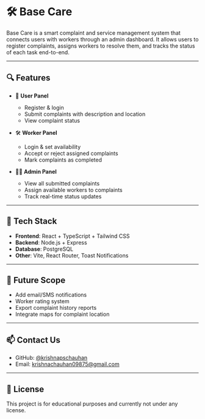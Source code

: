 # 🛠️ Base Care

Base Care is a smart complaint and service management system that connects users with workers through an admin dashboard. It allows users to register complaints, assigns workers to resolve them, and tracks the status of each task end-to-end.

---

## 🔍 Features

- 👤 **User Panel**
  - Register & login
  - Submit complaints with description and location
  - View complaint status

- 🛠️ **Worker Panel**
  - Login & set availability
  - Accept or reject assigned complaints
  - Mark complaints as completed

- 🧑‍💼 **Admin Panel**
  - View all submitted complaints
  - Assign available workers to complaints
  - Track real-time status updates

---

## 🧱 Tech Stack

- **Frontend**: React + TypeScript + Tailwind CSS  
- **Backend**: Node.js + Express  
- **Database**: PostgreSQL  
- **Other**: Vite, React Router, Toast Notifications

---

## 🚀 Future Scope

- Add email/SMS notifications  
- Worker rating system  
- Export complaint history reports  
- Integrate maps for complaint location

---

## 📫 Contact Us

- GitHub: [@krishnapschauhan](https://github.com/krishnapschauhan)  
- Email: krishnachauhan09875@gmail.com

---

## 📎 License

This project is for educational purposes and currently not under any license.
